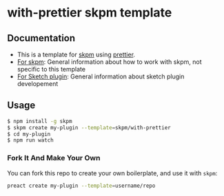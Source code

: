 # with-prettier skpm template

## Documentation

- This is a template for [skpm](https://github.com/skpm/skpm) using [prettier](https://github.com/prettier/prettier).
- [For skpm](https://github.com/skpm/skpm): General information about how to work with skpm, not specific to this template
- [For Sketch plugin](http://developer.sketchapp.com): General information about sketch plugin developement

## Usage

``` bash
$ npm install -g skpm
$ skpm create my-plugin --template=skpm/with-prettier
$ cd my-plugin
$ npm run watch
```

### Fork It And Make Your Own

You can fork this repo to create your own boilerplate, and use it with `skpm`:

``` bash
preact create my-plugin --template=username/repo
```
